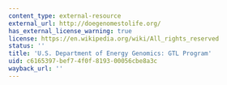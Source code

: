 ```yaml
---
content_type: external-resource
external_url: http://doegenomestolife.org/
has_external_license_warning: true
license: https://en.wikipedia.org/wiki/All_rights_reserved
status: ''
title: 'U.S. Department of Energy Genomics: GTL Program'
uid: c6165397-bef7-4f0f-8193-00056cbe8a3c
wayback_url: ''
---
```

